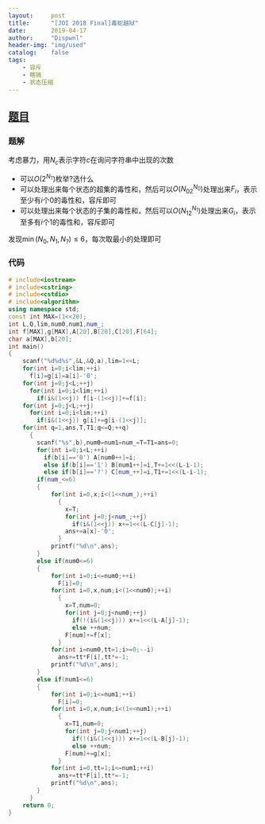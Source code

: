 ```yaml
---
layout:		post
title:		"[JOI 2018 Final]毒蛇越狱"
date:		2019-04-17
author:		"Dispwnl"
header-img:	"img/used"
catalog:	false
tags:
    - 容斥
    - 瞎搞
    - 状态压缩
---
```


## [题目](<https://loj.ac/problem/2351>)

### 题解

考虑暴力，用$N_c$表示字符$c$在询问字符串中出现的次数

- 可以$O(2^{N_?})$枚举$?$选什么
- 可以处理出来每个状态的超集的毒性和，然后可以$O(N_02^{N_0})$处理出来$F_i$，表示至少有$i$个$0$的毒性和，容斥即可
- 可以处理出来每个状态的子集的毒性和，然后可以$O(N_12^{N_1})$处理出来$G_i$，表示至多有$i$个$1$的毒性和，容斥即可

发现$\min(N_0,N_1,N_?)\le 6$，每次取最小的处理即可

### 代码

```c++
# include<iostream>
# include<cstring>
# include<cstdio>
# include<algorithm>
using namespace std;
const int MAX=(1<<20);
int L,Q,lim,num0,num1,num_;
int f[MAX],g[MAX],A[20],B[20],C[20],F[64];
char a[MAX],b[20];
int main()
{
	scanf("%d%d%s",&L,&Q,a),lim=1<<L;
	for(int i=0;i<lim;++i)
	  f[i]=g[i]=a[i]-'0';
	for(int j=0;j<L;++j)
	  for(int i=0;i<lim;++i)
	    if(i&(1<<j)) f[i-(1<<j)]+=f[i];
	for(int j=0;j<L;++j)
	  for(int i=0;i<lim;++i)
	    if(i&(1<<j)) g[i]+=g[i-(1<<j)];
	for(int q=1,ans,T,T1;q<=Q;++q)
	  {
	  	scanf("%s",b),num0=num1=num_=T=T1=ans=0;
	  	for(int i=0;i<L;++i)
	  	  if(b[i]=='0') A[num0++]=i;
	  	  else if(b[i]=='1') B[num1++]=i,T+=1<<(L-i-1);
	  	  else if(b[i]=='?') C[num_++]=i,T1+=1<<(L-i-1);
	  	if(num_<=6)
	  	{
	  		for(int i=0,x;i<(1<<num_);++i)
	  		  {
	  		  	x=T;
	  		  	for(int j=0;j<num_;++j)
	  		  	  if(i&(1<<j)) x+=1<<(L-C[j]-1);
	  		  	ans+=a[x]-'0';
			  }
			printf("%d\n",ans);
		}
		else if(num0<=6)
		{
			for(int i=0;i<=num0;++i)
			  F[i]=0;
			for(int i=0,x,num;i<(1<<num0);++i)
			  {
			  	x=T,num=0;
			  	for(int j=0;j<num0;++j)
			  	  if(!(i&(1<<j))) x+=1<<(L-A[j]-1);
			  	  else ++num;
			  	F[num]+=f[x];
			  }
			for(int i=num0,tt=1;i>=0;--i)
			  ans+=tt*F[i],tt*=-1;
			printf("%d\n",ans);
		}
		else if(num1<=6)
		{
			for(int i=0;i<=num1;++i)
			  F[i]=0;
			for(int i=0,x,num;i<(1<<num1);++i)
			  {
			  	x=T1,num=0;
			  	for(int j=0;j<num1;++j)
			  	  if(!(i&(1<<j))) x+=1<<(L-B[j]-1);
			  	  else ++num;
			  	F[num]+=g[x];
			  }
			for(int i=0,tt=1;i<=num1;++i)
			  ans+=tt*F[i],tt*=-1;
			printf("%d\n",ans);
		}
	  }
	return 0;
}
```


